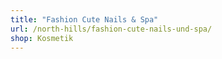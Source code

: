 ```yaml
---
title: "Fashion Cute Nails & Spa"
url: /north-hills/fashion-cute-nails-und-spa/
shop: Kosmetik
---
```

